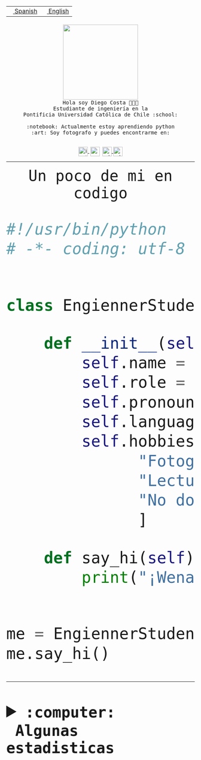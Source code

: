 <table border="0"  align="right">
 <tr><td><a href="README.md"><img src="https://upload.wikimedia.org/wikipedia/commons/thumb/8/89/Bandera_de_Espa%C3%B1a.svg/1200px-Bandera_de_Espa%C3%B1a.svg.png" height="10"> Spanish</a></td>
 <td><a href="README.en.md"><img src="https://upload.wikimedia.org/wikipedia/commons/a/a4/Flag_of_the_United_States.svg" height="10"> English</a></td></tr>
</table><br><br><br>


<p align="center">
  <img src="https://github.com/diegocostares/diegocostares/blob/main/Images/aaa2.gif?raw=true" height="200px">
  <br><samp>
    Hola soy Diego Costa 👨🏻‍💻<br>
    Estudiante de ingeniería en la <br>
    Pontificia Universidad Católica de Chile :school:<br>
  <br>
    :notebook: Actualmente estoy aprendiendo python <br>
    :art: Soy fotografo y puedes encontrarme en: <br>
  <br></samp>
  
</p>

<p align="center">
   <a href="https://instagram.com/diegocosta_no" target="blank">
    <img 
    align="center" src="https://cdn.jsdelivr.net/npm/simple-icons@3.0.1/icons/instagram.svg" alt="instagram" height="25px" width="25px" />
  </a>
  <a style="border: 3px solid; color: white;"href="https://t.me/diegocosta_no" target="blank">
  <img
  align="center" alt="Telegram" width="25px" src="https://icons-for-free.com/iconfiles/png/512/Telegram-1324888767380505522.png" />
</a>
<a href="https://api.whatsapp.com/send?phone=56971897835&text=Hola!" target="blank">
  <img
  align="center" alt="wtsp" width="25px" src="https://img.icons8.com/pastel-glyph/2x/whatsapp--v2.png" />
</a>
<a href="https://www.linkedin.com/in/diego-costa-786249213/" target="blank">
  <img
  align="center" alt="wtsp" width="25px" src="https://img.icons8.com/metro/452/linkedin.png" />
</a>

  </a>
</p>

---


<p align="center"><font size="25"><samp>Un poco de mi en codigo</samp></front></p>


```python
#!/usr/bin/python
# -*- coding: utf-8 -*-


class EngiennerStudent:

    def __init__(self):
        self.name = "Diego Costa"
        self.role = "Estudiante"
        self.pronouns = "he/him"
        self.language_spoken = ["es_CL", "en_US"]
        self.hobbies = [
              "Fotografia",
              "Lectura",
              "No dormir",
              ]

    def say_hi(self):
        print("¡Wena mundo!")


me = EngiennerStudent()
me.say_hi()
```
---
<details>
  <summary><b><samp>:computer: &nbsp;Algunas estadisticas</samp></b></summary>
  <br/></p>

<!--START_SECTION:waka-->
![Code Time](http://img.shields.io/badge/Code%20Time-661%20hrs%2032%20mins-blue)

**Soy nocturno 🦉** 

```text
🌞 Mañana     7 commits      ░░░░░░░░░░░░░░░░░░░░░░░░░   1.38% 
🌆 Día        158 commits    ███████░░░░░░░░░░░░░░░░░░   31.23% 
🌃 Tarde      204 commits    ██████████░░░░░░░░░░░░░░░   40.32% 
🌙 Noche      137 commits    ██████░░░░░░░░░░░░░░░░░░░   27.08%

```
📅 **Soy más productivo los Miércoles** 

```text
Lunes        34 commits     █░░░░░░░░░░░░░░░░░░░░░░░░   6.72% 
Martes       68 commits     ███░░░░░░░░░░░░░░░░░░░░░░   13.44% 
Miércoles    132 commits    ██████░░░░░░░░░░░░░░░░░░░   26.09% 
Jueves       63 commits     ███░░░░░░░░░░░░░░░░░░░░░░   12.45% 
Viernes      37 commits     █░░░░░░░░░░░░░░░░░░░░░░░░   7.31% 
Sábado       71 commits     ███░░░░░░░░░░░░░░░░░░░░░░   14.03% 
Domingo      101 commits    █████░░░░░░░░░░░░░░░░░░░░   19.96%

```


📊 **Esta semana me dediqué a** 

```text
🐱‍💻 Proyectos: 
WEB-perfiles             16 hrs 33 mins      ████████████████████████░   96.81% 
awa                      21 mins             ░░░░░░░░░░░░░░░░░░░░░░░░░   2.11% 
Web i1                   11 mins             ░░░░░░░░░░░░░░░░░░░░░░░░░   1.08%

```


 Last Updated on 23/09/2022 08:34:54 UTC
<!--END_SECTION:waka-->
  
  

<p align="center"> <img src="https://github-readme-stats.vercel.app/api?username=diegocostares&show_icons=true&theme=ayu-mirage" alt="abhisheknaiidu" /></p>
 
</details>
